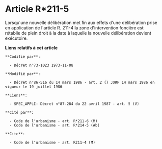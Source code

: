 # Article R*211-5

Lorsqu'une nouvelle délibération met fin aux effets d'une délibération prise en application de l'article R. 211-4 la zone
d'intervention foncière est rétablie de plein droit à la date à laquelle la nouvelle délibération devient exécutoire.

**Liens relatifs à cet article**

	**Codifié par**:

	  - Décret n°73-1023 1973-11-08

	**Modifié par**:

	  - Décret n°86-516 du 14 mars 1986 - art. 2 () JORF 14 mars 1986 en vigueur le 19 juillet 1986

	**Liens**:

	  - SPEC_APPLI: Décret n°87-284 du 22 avril 1987 - art. 5 (V)

	**Cité par**:

	  - Code de l'urbanisme - art. R*211-6 (M)
	  - Code de l'urbanisme - art. R*214-5 (Ab)

	**Cite**:

	  - Code de l'urbanisme - art. R211-4 (M)
